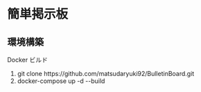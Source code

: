 # 簡単掲示板
<h2>環境構築</h2>
Docker ビルド
<ol>
  <li>git clone https://github.com/matsudaryuki92/BulletinBoard.git</li>
  <li>docker-compose up -d --build
</ol>
